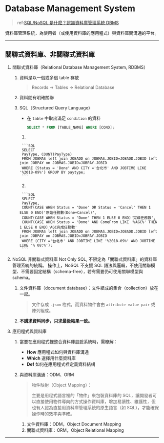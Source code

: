 # Database Management System

> ref:[SQL/NoSQL 是什麼？認識資料庫管理系統 DBMS](https://tw.alphacamp.co/blog/sql-nosql-database-dbms-introduction)


資料庫管理系統，為使用者（或使用資料庫的應用程式）與資料庫間溝通的平台。

----

## 關聯式資料庫、非關聯式資料庫

1. 關聯式資料庫（Relational Database Management System, RDBMS）
    1. 資料是以一個或多個 table 存放


        > Records → Tables → Relational Database


    2. 資料間有明確關聯
    3. SQL（Structured Query Language）
        - 在 `table` 中取出滿足 `condition` 的資料


            ```SQL
            SELECT * FROM [TABLE_NAME] WHERE [COND];
            ```


        1. 


            ```SQL
            SELECT 
            PayType, COUNT(PayType)
            FROM JOBMAS left join JOBADD on JOBMAS.JOBID=JOBADD.JOBID left join JOBPAY on JOBMAS.JOBID=JOBPAY.JOBID 
            WHERE (Status = 'Done' AND CITY ='台北市' AND JOBTIME LIKE '%2018-09%') GROUP BY paytype;
            ```


        2. 


            ```SQL
            SELECT 
            PayType, 
            COUNT(CASE WHEN Status = 'Done' OR Status = 'Cancel' THEN 1 ELSE 0 END)'原始任務數(Done+Cancel)',
            COUNT(CASE WHEN Status = 'Done' THEN 1 ELSE 0 END)'完成任務數',
            COUNT(CASE WHEN Status = 'Done' AND ComeFrom LIKE '%AGC%' THEN 1 ELSE 0 END)'AGC完成任務數'
            FROM JOBMAS left join JOBADD on JOBMAS.JOBID=JOBADD.JOBID left join JOBPAY on JOBMAS.JOBID=JOBPAY.JOBID 
            WHERE (CITY ='台北市' AND JOBTIME LIKE '%2018-09%' AND JOBTIME LIKE '% 08:%');
            ```


2. NoSQL 非關聯式資料庫
    Not Only SQL, 不限定為「關聯式資料庫」的資料庫管理系統的統稱。
    操作上，NoSQL 不支援 SQL 語法與邏輯，不使用關聯模型、不需要固定結構（schema-free），若有需要仍可使用關聯模型與 schema。

    1. 文件資料庫（document database）：文件組成的集合（collection）放在一起。


        > 文件存成 `.json` 格式，而資料物件會由 `attribute-value pair` 或陣列組成。


    2. **不講求資料同步，只求最後結果一致。**

3. 應用程式與資料庫

    1. 當要在應用程式裡整合資料庫股臉系統時，需瞭解：

         - **How** 應用程式如何與資料庫溝通
         - **Which** 選擇用什麼資料庫
         - **Def** 如何在應用程式裡定義資料結構

    2. 與資料庫溝通：ODM、ORM


         > 物件映射（Object Mapping）：
         > 
         >主要是用程式語言裡的「物件」來包裝資料庫的 SQL，讓開發者可以直接使用物件導向的方式操作資料庫，增加易讀性、維護性，但也有人認為直接用資料庫管理系統的原生語言（如 SQL），才能確保操作時的效率與準確。


         1. 文件資料庫：ODM，Object Document Mapping
         2. 關聯式資料庫：ORM，Object Relational Mapping


----


